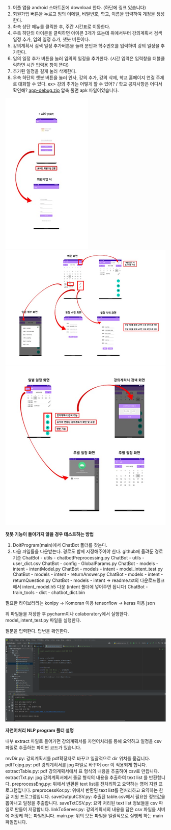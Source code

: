 1. 어플 앱을 android 스마트폰에 download 한다. (하단에 링크 있습니다)
2. 회원가입 버튼을 누르고 임의 이메일, 비밀번호, 학교, 이름을 입력하여 계정을 생성한다.
3. 촤측 상단 메뉴를 클릭한 후, 주간 시간표로 이동한다.
4. 우측 하단의 아이콘을 클릭하면 아이콘 3개가 뜨는데 위에서부터 강의계획서 검색 일정 추가, 임의 일정 추가, 챗봇 버튼이다.
5. 강의계획서 검색 일정 추가버튼을 눌러 분반과 학수번호를 입력하여 강의 일정을 추가한다.
6. 임의 일정 추가 버튼을 눌러 임의의 일정을 추가한다. (시간 입력은 입력창을 더블클릭하면 시간 입력용 창이 뜬다)
7. 추가된 일정을 길게 눌러 삭제한다.
8. 우측 하단의 챗봇 버튼을 눌러 인사, 강의 추가, 강의 삭제, 학교 홈페이지 연결 주제로 대화할 수 있다.
  ex> 강의 추가는 어떻게 할 수 있어? / 학교 공지사항은 어디서 확인해?
[app-debug.zip](https://github.com/HellenHong/DoitProgram/files/8875670/app-debug.zip)
압축 풀면 apk 파일이있습니다. 

![i1](./image/i1.jpg)
![i2](./image/i2.jpg)
![i3](./image/i3.jpg)

****챗봇 기능이 돌아가지 않을 경우 테스트하는 방법****
1. DoitProgram(main)에서 ChatBot 폴더를 찾는다.
2. 다음 파일들을 다운받는다.
경로도 함께 지정해주어야 한다.
github에 올려둔 경로 기준
ChatBot - utils - chatbotPreprocessing.py
ChatBot - utils - user_dict.csv
ChatBot - config - GlobalParams.py
ChatBot - models - intent - intentModel.py
ChatBot - models - intent - model_intent_test.py
ChatBot - models - intent - returnAnswer.py
ChatBot - models - intent - returnQuestion.py
ChatBot - models - intent -> readme.txt의 다운로드링크에서 intent_model.h5 다운 (intent 폴더에 넣어주면 됩니다)
ChatBot - train_tools - dict - chatbot_dict.bin

필요한 라이브러리는
konlpy -> Komoran 이용
tensorflow -> keras 이용
json

위 파일들을 저장한 후 pycharm이나 colaboratory에서 실행한다.
model_intent_test.py 파일을 실행한다.

질문을 입력한다.
답변을 확인한다.

![i4](./image/i4.png)




**자연어처리 NLP program 폴더 설명**

내부 extract 파일로 들어가면 강의계획서를 자연어처리를 통해 요약하고 일정을 csv 파일로 추출하는 파이썬 코드가 있습니다.

mvDir.py: 강의계획서를 pdf확장자로 바꾸고 일괄적으로 dir 위치를 옮깁니다.
pdfTojpg.py: pdf 강의계획서를 jpg 파일로 바꾸어 ocr 이 적용되게 합니다.
extractTable.py: pdf 강의계획서에서 표 형식의 내용을 추출하여 csv로 만듭니다.
extractTxt.py: jpg 강의계획서에서 줄글 형식의 내용을 추출하여 text list 를 반환합니다.
preprocessEng.py: 위에서 반환된 text list를 전처리하고 요약하는 영어 지원 프로그램입니다.
preprocessKor.py: 위에서 반환된 text list를 전처리하고 요약하는 한글 지원 프로그램입니다.
saveOutputCSV.py: 추출된 table.csv에서 필요한 정보값을 뽑아내고 일정을 추출합니다.
saveTxtCSV.py: 요약 처리된 text list 정보들을 csv 파일로 만들어 저장합니다.
linkToServer.py: 강의계획서의 내용을 담은 csv 파일을 서버에 저장케 하는 파일입니다.
main.py: 위의 모든 파일을 일괄적으로 실행케 하는 main 파일입니다.
